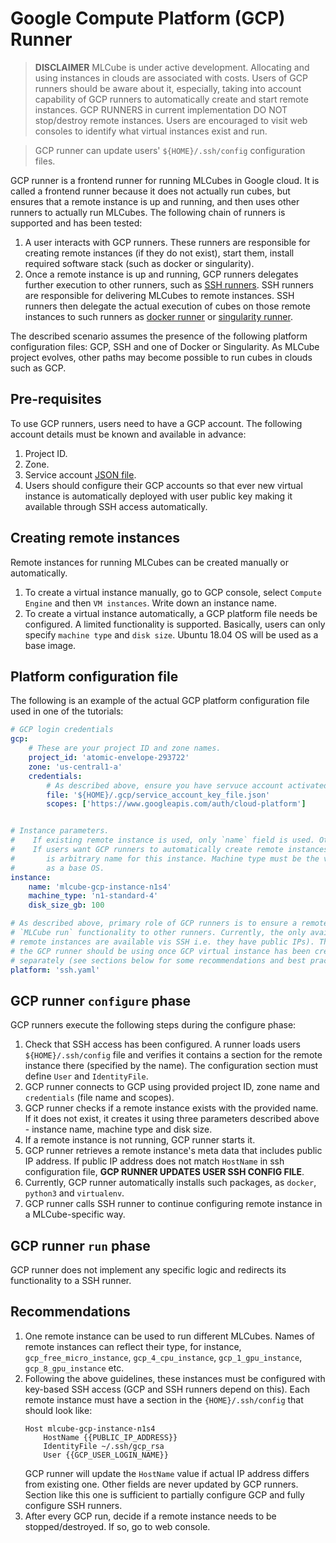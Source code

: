 # Google Compute Platform (GCP) Runner

> __DISCLAIMER__ MLCube is under active development. Allocating and using instances in clouds are associated with
> costs. Users of GCP runners should be aware about it, especially, taking into account capability of GCP runners to
> automatically create and start remote instances. GCP RUNNERS in current implementation DO NOT stop/destroy remote
> instances. Users are encouraged to visit web consoles to identify what virtual instances exist and run.


> GCP runner can update users' `${HOME}/.ssh/config` configuration files.

GCP runner is a frontend runner for running MLCubes in Google cloud. It is called a frontend runner because it does not
actually run cubes, but ensures that a remote instance is up and running, and then uses other runners to actually run
MLCubes. The following chain of runners is supported and has been tested:
1. A user interacts with GCP runners. These runners are responsible for creating remote instances (if they do not 
   exist), start them, install required software stack (such as docker or singularity).
2. Once a remote instance is up and running, GCP runners delegates further execution to other runners, such as 
   [SSH runners](https://mlcommons.github.io/mlcube/runners/ssh-runner/). SSH runners are responsible for delivering
   MLCubes to remote instances. SSH runners then delegate the actual execution of cubes on those remote instances to
   such runners as [docker runner](https://mlcommons.github.io/mlcube/runners/docker-runner/) or 
   [singularity runner](https://mlcommons.github.io/mlcube/runners/singularity-runner/).
 
The described scenario assumes the presence of the following platform configuration files: GCP, SSH and one of Docker or
Singularity. As MLCube project evolves, other paths may become possible to run cubes in clouds such as GCP.

## Pre-requisites
To use GCP runners, users need to have a GCP account. The following account details must be known and available in
advance:
1. Project ID.
2. Zone.
3. Service account [JSON file](https://cloud.google.com/docs/authentication/production#create_service_account).
4. Users should configure their GCP accounts so that ever new virtual instance is automatically deployed with user 
   public key making it available through SSH access automatically.


## Creating remote instances
Remote instances for running MLCubes can be created manually or automatically. 
1. To create a virtual instance manually, go to GCP console, select `Compute Engine` and then `VM instances`. Write
   down an instance name.
2. To create a virtual instance automatically, a GCP platform file needs be configured. A limited functionality is
   supported. Basically, users can only specify `machine type` and `disk size`. Ubuntu 18.04 OS will be used as a base
   image.

## Platform configuration file
The following is an example of the actual GCP platform configuration file used in one of the tutorials:
```yaml
# GCP login credentials
gcp:
    # These are your project ID and zone names. 
    project_id: 'atomic-envelope-293722'
    zone: 'us-central1-a'
    credentials:
        # As described above, ensure you have servuce account activated and download your JSON key file.
        file: '${HOME}/.gcp/service_account_key_file.json'
        scopes: ['https://www.googleapis.com/auth/cloud-platform']


# Instance parameters.
#    If existing remote instance is used, only `name` field is used. Other fields are not taken into account.
#    If users want GCP runners to automatically create remote instances, all three fields must present. Instance name
#       is arbitrary name for this instance. Machine type must be the valid GCP machine type. Ubuntu 18.04 is used
#       as a base OS. 
instance:
    name: 'mlcube-gcp-instance-n1s4'
    machine_type: 'n1-standard-4'
    disk_size_gb: 100

# As described above, primary role of GCP runners is to ensure a remote instance exists before delegating the actual
# `MLCube run` functionality to other runners. Currently, the only available option is a SSH runner (that assumes 
# remote instances are available vis SSH i.e. they have public IPs). The `platform` field below specifies what runner
# the GCP runner should be using once GCP virtual instance has been created. A SSH runner needs to be configured
# separately (see sections below for some recommendations and best practices). 
platform: 'ssh.yaml'
``` 

## GCP runner `configure` phase
GCP runners execute the following steps during the configure phase:
1.  Check that SSH access has been configured. A runner loads users `${HOME}/.ssh/config` file and verifies it 
    contains a section for the remote instance there (specified by the name). The configuration section must define 
    `User` and `IdentityFile`.
2. GCP runner connects to GCP using provided project ID, zone name and `credentials` (file name and scopes).
3. GCP runner checks if a remote instance exists with the provided name. If it does not exist, it creates it using three
   parameters described above - instance name, machine type and disk size.
4. If a remote instance is not running, GCP runner starts it.
5. GCP runner retrieves a remote instance's meta data that includes public IP address. If public IP address does not 
   match `HostName` in ssh configuration file, __GCP RUNNER UPDATES USER SSH CONFIG FILE__.
6. Currently, GCP runner automatically installs such packages, as `docker`, `python3` and `virtualenv`.
7. GCP runner calls SSH runner to continue configuring remote instance in a MLCube-specific way.


##  GCP runner `run` phase
GCP runner does not implement any specific logic and redirects its functionality to a SSH runner.   


## Recommendations
1. One remote instance can be used to run different MLCubes. Names of remote instances can reflect their type, for
   instance, `gcp_free_micro_instance`, `gcp_4_cpu_instance`, `gcp_1_gpu_instance`, `gcp_8_gpu_instance` etc.
2. Following the above guidelines, these instances must be configured with key-based SSH access (GCP and SSH runners
   depend on this). Each remote instance must have a section in the `{HOME}/.ssh/config` that should look like:
   ```
   Host mlcube-gcp-instance-n1s4
       HostName {{PUBLIC_IP_ADDRESS}}
       IdentityFile ~/.ssh/gcp_rsa
       User {{GCP_USER_LOGIN_NAME}}
   ```
   GCP runner will update the `HostName` value if actual IP address differs from existing one. Other fields are never
   updated by GCP runners. Section like this one is sufficient to partially configure GCP and fully configure SSH
   runners.
3. After every GCP run, decide if a remote instance needs to be stopped/destroyed. If so, go to web console.  
